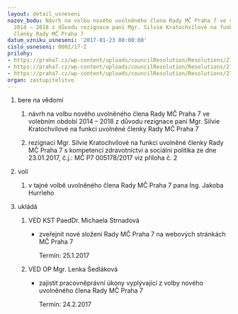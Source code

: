 ```yaml
---
layout: detail_usneseni
nazev_bodu: Návrh na volbu nového uvolněného člena Rady MČ Praha 7 ve volebním období
  2014 – 2018 z důvodu rezignace paní Mgr. Silvie Kratochvílové na funkci uvolněné
  členky Rady MČ Praha 7
datum_vzniku_usneseni: '2017-01-23 00:00:00'
cislo_usneseni: 0002/17-Z
prilohy:
- https://praha7.cz/wp-content/uploads/councilResolution/Resolutions/27279/export/DuvodovazpravaKratochvilovaHurrle~159003.doc
- https://praha7.cz/wp-content/uploads/councilResolution/Resolutions/27279/export/rezignace~159015.pdf
- https://praha7.cz/wp-content/uploads/councilResolution/Resolutions/27279/export/export~301365.pdf
organ: zastupitelstvo
---
```

<ol class="urzList_view" id="urzList">
<li class="urzClass1" id=""><span name="1">bere na vědomí</span> 
<ol class="urzOlClass">
<li class="urzClass2" style="TEXT-ALIGN: left" id=""><span><p>návrh na volbu nového uvolněného člena Rady MČ Praha 7 ve volebním období 2014 – 2018 z důvodu rezignace paní Mgr. Silvie Kratochvílové na funkci uvolněné členky Rady MČ Praha 7</p></span></li>
<li class="urzClass2" style="TEXT-ALIGN: left" id=""><span><p>rezignaci Mgr. Silvie Kratochvílové na funkci&nbsp;uvolněné členky Rady MČ Praha 7&nbsp;s kompetencí&nbsp;zdravotníctví a sociální politika ze dne 23.01.2017, č.j.: MČ P7 005178/2017 viz příloha č. 2</p></span></li></ol></li>
<li class="urzClass1" id=""><span name="34">volí</span> 
<ol class="urzOlClass">
<li class="urzClass2" style="TEXT-ALIGN: left" id=""><span><p>v tajné volbě uvolněného člena Rady MČ Praha 7 pana Ing. Jakoba Hurrleho<br></p></span></li></ol></li><li class="urzClass1" id="urzUkoly"><span name="1">ukládá</span><ol class="urzOlClass"><li class="urzClass2"><span><p>VED KST PaedDr. Michaela Strnadová</p></span><ul class="urzUlClass"><li class="urzClass3"><span><p>zveřejnit nové složení Rady MČ Praha 7 na webových stránkách MČ Praha 7</p></span><span class="urzUkolTermin">  Termín:&nbsp;25.1.2017</span></li></ul></li><li class="urzClass2"><span><p>VED OP Mgr. Lenka Sedláková</p></span><ul class="urzUlClass"><li class="urzClass3"><span><p>zajistit pracovněprávní úkony vyplývající z volby nového uvolněného člena Rady MČ Praha 7</p></span><span class="urzUkolTermin">  Termín:&nbsp;24.2.2017</span></li></ul></li></ol></li>
</ol>